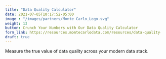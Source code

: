 ```yaml
---
title: "Data Quality Calculator"
date: 2021-07-05T10:17:52-05:00
image : "/images/partners/Monte Carlo_Logo.svg"
weight: 13
button: Crunch Your Numbers with Our Data Quality Calculator
form_link: https://resources.montecarlodata.com/resources/data-quality-calculator
draft: true
---
```


Measure the true value of data quality across your modern data stack.